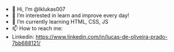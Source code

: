 - 👋 Hi, I’m @lklukas007
- 👀 I’m interested in learn and improve every day!
- 🌱 I’m currently learning HTML, CSS, JS
- 📫 How to reach me: 
- Linkedin: https://www.linkedin.com/in/lucas-de-oliveira-prado-7bb688121/

<!---
lklukas007/lklukas007 is a ✨ special ✨ repository because its `README.md` (this file) appears on your GitHub profile.
You can click the Preview link to take a look at your changes.
--->
